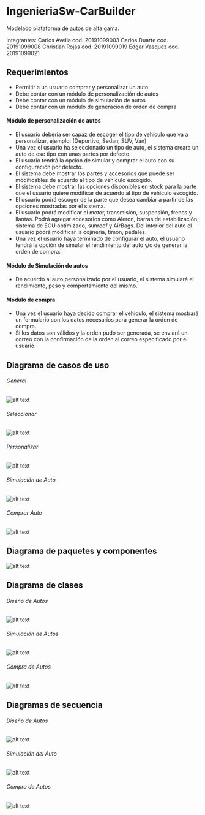 # IngenieriaSw-CarBuilder
Modelado plataforma de autos de alta gama.

Integrantes: Carlos Avella     cod. 20191099003
             Carlos Duarte     cod. 20191099008
             Christian Rojas   cod. 20191099019
             Edgar Vasquez     cod. 20191099021

             
## Requerimientos

* Permitir a un usuario comprar y personalizar un auto
* Debe contar con un módulo de personalización de autos
* Debe contar con un módulo de simulación de autos
* Debe contar con un módulo de generación de orden de compra

#### Módulo de personalización de autos

* El usuario debería ser capaz de escoger el tipo de vehículo que va a personalizar, ejemplo: (Deportivo, Sedan, SUV, Van) 
* Una vez el usuario ha seleccionado un tipo de auto, el sistema creara un auto de ese tipo con unas partes por defecto.
* El usuario tendrá la opción de simular y comprar el auto con su configuración por defecto.
* El sistema debe mostrar los partes y accesorios que puede ser modificables de acuerdo al tipo de vehículo escogido.
* El sistema debe mostrar las opciones disponibles en stock para la parte que el usuario quiere modificar de acuerdo al tipo de vehículo escogido.
* El usuario podrá escoger de la parte que desea cambiar a partir de las opciones mostradas por el sistema.
* El usuario podrá modificar el motor, transmisión, suspensión, frenos y llantas. Podrá agregar accesorios como Aleron, barras de estabilización, sistema de ECU optimizado, sunroof y AirBags. Del interior del auto el usuario podrá modificar la cojinería, timón, pedales.
* Una vez el usuario haya terminado de configurar el auto, el usuario tendrá la opción de simular el rendimiento del auto y/o de generar la orden de compra.

#### Módulo de Simulación de autos

* De acuerdo al auto personalizado por el usuario, el sistema simulará el rendimiento, peso y comportamiento del mismo.

#### Módulo de compra

* Una vez el usuario haya decido comprar el vehículo, el sistema mostrará un formulario con los datos necesarios para generar la orden de compra.
* Si los datos son válidos y la orden pudo ser generada, se enviará un correo con la confirmación de la orden al correo especificado por el usuario.

## Diagrama de casos de uso 

###### General

![alt text](https://github.com/cduartebu/IngenieriaSw-CarBuilder/blob/develop/Diagramas/Casos%20de%20uso/1.%20General%20.png)

###### Seleccionar

![alt text](https://github.com/cduartebu/IngenieriaSw-CarBuilder/blob/develop/Diagramas/Casos%20de%20uso/2%20Selecionar%20y%20Personalizar.png)

###### Personalizar

![alt text](https://github.com/cduartebu/IngenieriaSw-CarBuilder/blob/develop/Diagramas/Casos%20de%20uso/3.%20Personalizar.png)

###### Simulación de Auto

![alt text](https://github.com/cduartebu/IngenieriaSw-CarBuilder/blob/develop/Diagramas/Casos%20de%20uso/4%20Simulacion.png)

###### Comprar Auto

![alt text](https://github.com/cduartebu/IngenieriaSw-CarBuilder/blob/develop/Diagramas/Casos%20de%20uso/5%20Comprar.png)


## Diagrama de paquetes y componentes 

![alt text](https://github.com/cduartebu/IngenieriaSw-CarBuilder/blob/develop/Diagramas/Componentes/PackageStructureDiagram.png)

## Diagrama de clases 

###### Diseño de Autos

![alt text](https://github.com/cduartebu/IngenieriaSw-CarBuilder/blob/develop/Diagramas/Clases/App.AutoBuilder.BLL.DisenoAuto.png)

###### Simulación de Autos

![alt text](https://github.com/cduartebu/IngenieriaSw-CarBuilder/blob/develop/Diagramas/Clases/App.AutoBuilder.BLL.Simulacion.png)

###### Compra de Autos

![alt text](https://github.com/cduartebu/IngenieriaSw-CarBuilder/blob/develop/Diagramas/Clases/App.AutoBuilder.BLL.Compra.png)


## Diagramas de secuencia

###### Diseño de Autos

![alt text](https://github.com/cduartebu/IngenieriaSw-CarBuilder/blob/develop/Diagramas/Secuencia/SecuenciaDiseñoAuto.png)


###### Simulación del Auto

![alt text](https://github.com/cduartebu/IngenieriaSw-CarBuilder/blob/develop/Diagramas/Secuencia/SecuenciaSimulación.png)


###### Compra de Autos

![alt text](https://github.com/cduartebu/IngenieriaSw-CarBuilder/blob/develop/Diagramas/Secuencia/SecuenciaCompra.png)

